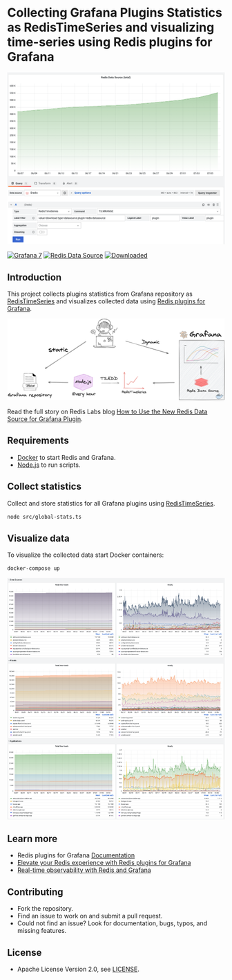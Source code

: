 # Collecting Grafana Plugins Statistics as RedisTimeSeries and visualizing time-series using Redis plugins for Grafana

![Stats](https://raw.githubusercontent.com/RedisGrafana/grafana-plugin-stats/master/images/redis-datasource-stats.png)

[![Grafana 7](https://img.shields.io/badge/Grafana-7-orange)](https://www.grafana.com)
[![Redis Data Source](https://img.shields.io/badge/dynamic/json?color=blue&label=Redis%20Data%20Source&query=%24.version&url=https%3A%2F%2Fgrafana.com%2Fapi%2Fplugins%2Fredis-datasource)](https://grafana.com/grafana/plugins/redis-datasource)
[![Downloaded](https://img.shields.io/badge/dynamic/json?color=blue&label=Downloads&query=%24.downloads&url=https%3A%2F%2Fgrafana.com%2Fapi%2Fplugins%2Fredis-datasource)](https://grafana.com/grafana/plugins/redis-datasource)

## Introduction

This project collects plugins statistics from Grafana repository as [RedisTimeSeries](https://oss.redislabs.com/redistimeseries/) and visualizes collected data using [Redis plugins for Grafana](https://redisgrafana.github.io/).

![Diagram](https://raw.githubusercontent.com/RedisGrafana/grafana-plugin-stats/master/images/redis-grafana-stats.png)

Read the full story on Redis Labs blog [How to Use the New Redis Data Source for Grafana Plugin](https://redislabs.com/blog/how-to-use-the-new-redis-data-source-for-grafana-plug-in/).

## Requirements

- [Docker](https://docker.com) to start Redis and Grafana.
- [Node.js](https://nodejs.org) to run scripts.

## Collect statistics

Collect and store statistics for all Grafana plugins using [RedisTimeSeries](https://oss.redislabs.com/redistimeseries/).

```bash
node src/global-stats.ts
```

## Visualize data

To visualize the collected data start Docker containers:

```bash
docker-compose up
```

![Grafana Plugins](https://raw.githubusercontent.com/RedisGrafana/grafana-plugin-stats/master/images/grafana-plugins.png)

## Learn more

- Redis plugins for Grafana [Documentation](https://redisgrafana.github.io/)
- [Elevate your Redis experience with Redis plugins for Grafana](https://www.youtube.com/watch?v=LquDQyEncLE)
- [Real-time observability with Redis and Grafana](https://grafana.com/go/observabilitycon/real-time-observability-with-redis-and-grafana/)

## Contributing

- Fork the repository.
- Find an issue to work on and submit a pull request.
- Could not find an issue? Look for documentation, bugs, typos, and missing features.

## License

- Apache License Version 2.0, see [LICENSE](https://github.com/RedisGrafana/grafana-plugin-stats/blob/master/LICENSE).

